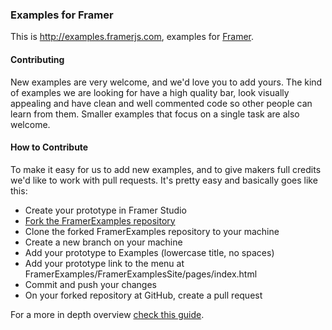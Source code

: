 ### Examples for Framer

This is http://examples.framerjs.com, examples for [Framer](http://framerjs.com).


#### Contributing

New examples are very welcome, and we'd love you to add yours. The kind of examples we are looking for have a high quality bar, look visually appealing and have clean and well commented code so other people can learn from them. Smaller examples that focus on a single task are also welcome.

#### How to Contribute

To make it easy for us to add new examples, and to give makers full credits we'd like to work with pull requests. It's pretty easy and basically goes like this:

- Create your prototype in Framer Studio
- [Fork the FramerExamples repository](https://help.github.com/articles/fork-a-repo)
- Clone the forked FramerExamples repository to your machine
- Create a new branch on your machine
- Add your prototype to Examples (lowercase title, no spaces)
- Add your prototype link to the menu at FramerExamples/FramerExamplesSite/pages/index.html
- Commit and push your changes
- On your forked repository at GitHub, create a pull request

For a more in depth overview [check this guide](https://help.github.com/articles/creating-a-pull-request).
